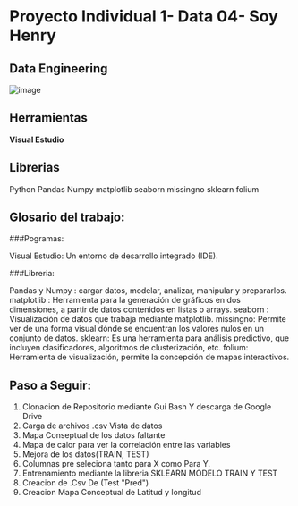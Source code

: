 # Proyecto Individual 1- Data 04- Soy Henry   
## Data Engineering
![image](https://user-images.githubusercontent.com/108296379/182138583-9011699a-f009-4454-885e-80dca182b6c8.png)

## Herramientas

**Visual Estudio**

## Librerias

Python
Pandas 
Numpy 
matplotlib
seaborn 
missingno
sklearn
folium

## Glosario del trabajo:

###Pogramas:

Visual Estudio: Un entorno de desarrollo integrado (IDE).

###Libreria:

Pandas y Numpy : cargar datos, modelar, analizar, manipular y prepararlos.
matplotlib : Herramienta para la generación de gráficos en dos dimensiones, a partir de datos contenidos en listas o arrays.
seaborn  : Visualización de datos que trabaja mediante matplotlib.
missingno: Permite ver de una forma visual dónde se encuentran los valores nulos en un conjunto de datos.
sklearn: Es una herramienta para análisis predictivo, que incluyen clasificadores, algoritmos de clusterización, etc. 
folium: Herramienta de visualización, permite la concepción de mapas interactivos.

## Paso a Seguir:
1. Clonacion de Repositorio mediante Gui Bash Y descarga de Google Drive
2. Carga de archivos .csv Vista de datos 
3. Mapa Conseptual de los datos faltante
4. Mapa de calor para ver la correlación entre las variables
5. Mejora de los datos(TRAIN, TEST)
6. Columnas pre seleciona tanto para X como Para Y.
7. Entrenamiento mediante la libreria SKLEARN MODELO TRAIN Y TEST
8. Creacion de .Csv De (Test "Pred")
9. Creacion Mapa Conceptual de Latitud y longitud


